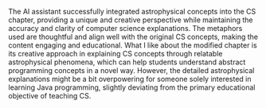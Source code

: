 The AI assistant successfully integrated astrophysical concepts into the CS chapter, providing a unique and creative perspective while maintaining the accuracy and clarity of computer science explanations. The metaphors used are thoughtful and align well with the original CS concepts, making the content engaging and educational. What I like about the modified chapter is its creative approach in explaining CS concepts through relatable astrophysical phenomena, which can help students understand abstract programming concepts in a novel way. However, the detailed astrophysical explanations might be a bit overpowering for someone solely interested in learning Java programming, slightly deviating from the primary educational objective of teaching CS.